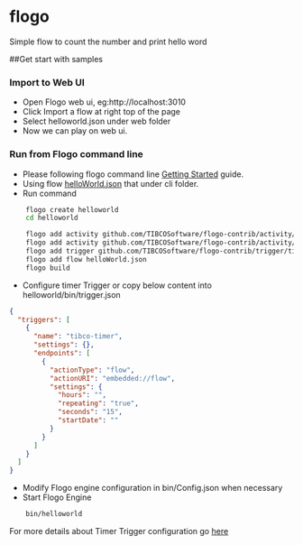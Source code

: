 # flogo
Simple flow to count the number and print hello word

##Get start with samples

### Import to Web UI
	
* Open Flogo web ui, eg:http://localhost:3010
* Click Import a flow at right top of the page
* Select helloworld.json under web folder
* Now we can play on web ui.


### Run from Flogo command line

* Please following flogo command line [Getting Started](https://github.com/TIBCOSoftware/flogo-cli#getting-started) guide.
* Using flow [helloWorld.json](https://github.com/TIBCOSoftware/flogo/blob/master/samples/helloworld/cli/helloworld.json) that under cli folder.
* Run command


```bash
	flogo create helloworld
	cd helloworld

	flogo add activity github.com/TIBCOSoftware/flogo-contrib/activity/log
	flogo add activity github.com/TIBCOSoftware/flogo-contrib/activity/app
	flogo add trigger github.com/TIBCOSoftware/flogo-contrib/trigger/timer
	flogo add flow helloWorld.json
	flogo build
```
	
* Configure timer Trigger or copy below content into helloworld/bin/trigger.json
```json
{
  "triggers": [
    {
      "name": "tibco-timer",
      "settings": {},
      "endpoints": [
        {
          "actionType": "flow",
          "actionURI": "embedded://flow",
          "settings": {
            "hours": "",
            "repeating": "true",
            "seconds": "15",
            "startDate": ""
          }
        }
      ]
    }
  ]
}
```

* Modify Flogo engine configuration in bin/Config.json when necessary
* Start Flogo Engine 
```bash
	bin/helloworld
```


For more details about Timer Trigger configuration go [here](https://github.com/TIBCOSoftware/flogo-contrib/tree/master/trigger/timer#example-configurations)